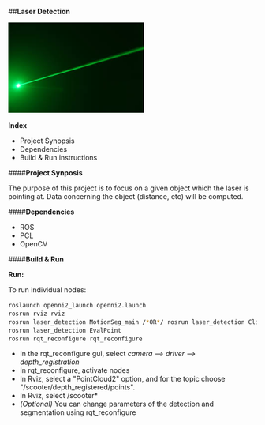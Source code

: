 ##**Laser Detection**

![Logo](https://github.com/DeepBlue14/laser_detection/blob/master/laser.jpg)

**Index**
- Project Synopsis
- Dependencies
- Build & Run instructions


####**Project Synposis**

The purpose of this project is to focus on a given object which the laser is pointing at.  Data concerning the object (distance, etc) will be computed.


####**Dependencies**

- ROS
- PCL
- OpenCV


####**Build & Run**


**Run:**

To run individual nodes:
```bash
roslaunch openni2_launch openni2.launch
rosrun rviz rviz
rosrun laser_detection MotionSeg_main /*OR*/ rosrun laser_detection ClickedImg
rosrun laser_detection EvalPoint
rosrun rqt_reconfigure rqt_reconfigure
```

- In the rqt_reconfigure gui, select *camera* --> *driver* --> *depth_registration*
- In rqt_reconfigure, activate nodes
- In Rviz, select a "PointCloud2" option, and for the topic choose "/scooter/depth_registered/points".
- In Rviz, select /scooter*
- *(Optional)* You can change parameters of the detection and segmentation using rqt_reconfigure



